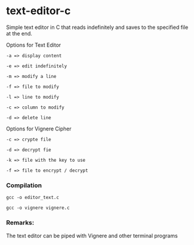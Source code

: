 # text-editor-c

Simple text editor in C that reads indefinitely and saves to the specified file at the end.

Options for Text Editor

    -a => display content
  
    -e => edit indefinitely
  
    -m => modify a line
  
    -f => file to modify
    
    -l => line to modify
    
    -c => column to modify
    
    -d => delete line
 
 Options for Vignere Cipher
 
    -c => crypte file
    
    -d => decrypt fie
    
    -k => file with the key to use
    
    -f => file to encrypt / decrypt

### Compilation

    gcc -o editor_text.c
    
    gcc -o vignere vignere.c
 
### Remarks:
  
  The text editor can be piped with Vignere and other terminal programs
